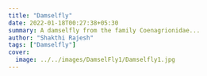 ```yaml
---
title: "Damselfly"
date: 2022-01-18T00:27:38+05:30
summary: A damselfly from the family Coenagrionidae...
author: "Shakthi Rajesh"
tags: ["Damselfly"]
cover:
  image: ../../images/DamselFly1/Damselfly1.jpg
---
```

